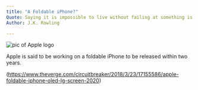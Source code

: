 ```yaml
---
title: "A Foldable iPhone?"
Quote: Saying it is impossible to live without failing at something is impossible. Unless you live so cautiously that you might as well not have lived at all, in which case you have failed by default.
Author: J.K. Rowling

---
```


<img src="/Blog/img/apple.png" alt="pic of Apple logo">

Apple is said to be working on a foldable iPhone to be released within two years. 


(https://www.theverge.com/circuitbreaker/2018/3/23/17155586/apple-foldable-iphone-oled-lg-screen-2020)
